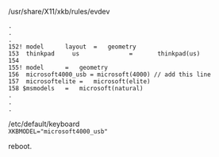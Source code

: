/usr/share/X11/xkb/rules/evdev  


    .
    .
    .
    152! model		layout	=	geometry
    153  thinkpad     us              =       thinkpad(us)
    154
    155! model		=	geometry
    156  microsoft4000_usb = microsoft(4000) // add this line
    157  microsoftelite	=	microsoft(elite)
    158 $msmodels	=	microsoft(natural)
    .
    .
    .
  
  
  
/etc/default/keyboard  
`XKBMODEL="microsoft4000_usb"`
  
  
  
  
  
reboot.  
